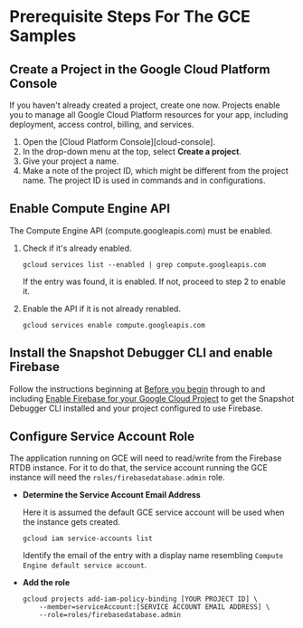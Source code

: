 # Prerequisite Steps For The GCE Samples

## Create a Project in the Google Cloud Platform Console

If you haven't already created a project, create one now. Projects enable you to
manage all Google Cloud Platform resources for your app, including deployment,
access control, billing, and services.

1. Open the [Cloud Platform Console][cloud-console].
1. In the drop-down menu at the top, select **Create a project**.
1. Give your project a name.
1. Make a note of the project ID, which might be different from the project
   name. The project ID is used in commands and in configurations.

## Enable Compute Engine API

The Compute Engine API (compute.googleapis.com) must be enabled.

1. Check if it's already enabled.

    ```
    gcloud services list --enabled | grep compute.googleapis.com
    ```

    If the entry was found, it is enabled. If not, proceed to step 2 to enable
    it.

2. Enable the API if it is not already renabled.

    ```
    gcloud services enable compute.googleapis.com
    ```

## Install the Snapshot Debugger CLI and enable Firebase

Follow the instructions beginning at [Before you
begin](../README.md#before-you-begin) through to and including [Enable
Firebase for your Google Cloud
Project](../README.md#enable-firebase-for-your-google-cloud-project) to
get the Snapshot Debugger CLI installed and your project configured to use
Firebase.

## Configure Service Account Role

The application running on GCE will need to read/write from the Firebase RTDB
instance. For it to do that, the service account running the GCE instance will
need the `roles/firebasedatabase.admin` role.

* **Determine the Service Account Email Address**

    Here it is assumed the default GCE service account will be used when the
    instance gets created.

    ```
    gcloud iam service-accounts list
    ```

    Identify the email of the entry with a display name resembling `Compute
    Engine default service account`.

* **Add the role**

    ```
    gcloud projects add-iam-policy-binding [YOUR PROJECT ID] \
        --member=serviceAccount:[SERVICE ACCOUNT EMAIL ADDRESS] \
        --role=roles/firebasedatabase.admin
    ```
